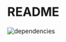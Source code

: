 # README

![dependencies](https://github.com/dotemacs/actions-play/workflows/dependencies/badge.svg)
